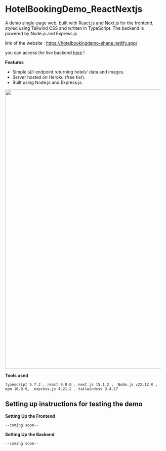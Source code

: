 # HotelBookingDemo_ReactNextjs
A demo single-page web. built with React.js and Next.js for the frontend, styled using Tailwind CSS and written in TypeScript. The backend is powered by Node.js and Express.js


link of the website :
https://hotelbookingdemo-shane.netlify.app/

you can access the live backend [here](https://hotel-booking-backend-b5ace9f6f162.herokuapp.com/) !

<b>Features</b>
- Simple `GET` endpoint returning hotels' data and images.
- Server hosted on Heroku (free tier).
- Built using Node.js and Express.js.

<img src="https://github.com/user-attachments/assets/257d03e2-e58c-4b28-a7b5-18bf33d67b17" width=900>


<p> </p>
<p> </p>

<b>Tools used</b>

  	typescript 5.7.2 , react 9.0.0 , next.js 15.1.2 ,  Node.js v22.12.0 , npm 10.9.0,  express.js 4.21.2 , tailwindcss 3.4.17 



<h2> Setting up instructions for testing the demo</h2>

<b>Setting Up the Frontend</b>

    --coming soon--

<b>Setting Up the Backend</b>

    --coming soon--


